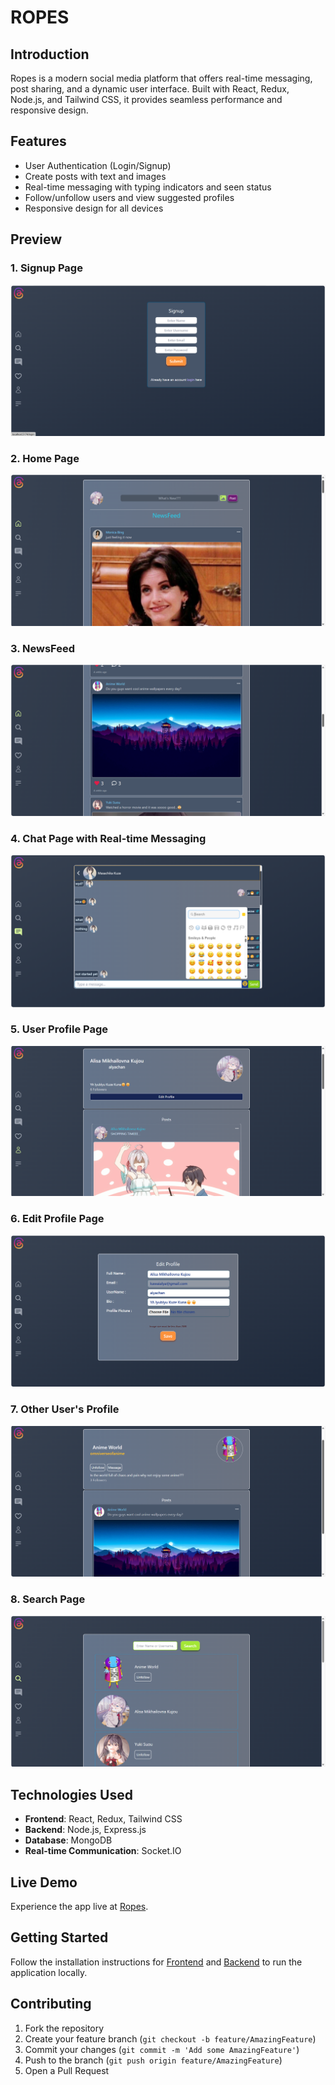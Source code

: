 <!-- @format -->

# ROPES

## Introduction

Ropes is a modern social media platform that offers real-time messaging, post sharing, and a dynamic user interface. Built with React, Redux, Node.js, and Tailwind CSS, it provides seamless performance and responsive design.

## Features

- User Authentication (Login/Signup)
- Create posts with text and images
- Real-time messaging with typing indicators and seen status
- Follow/unfollow users and view suggested profiles
- Responsive design for all devices

## Preview

### 1. Signup Page

![Signup Page](https://github.com/anurag090697/Ropes/blob/main/frontend/src/assets/signup.png?raw=true)

### 2. Home Page

![Home Page](https://github.com/anurag090697/Ropes/blob/main/frontend/src/assets/home.png?raw=true)

### 3. NewsFeed

![Create Post](https://github.com/anurag090697/Ropes/blob/main/frontend/src/assets/post.png?raw=true)

### 4. Chat Page with Real-time Messaging

![Chat Page](https://github.com/anurag090697/Ropes/blob/main/frontend/src/assets/chat.png?raw=true)

### 5. User Profile Page

![Profile Page](https://github.com/anurag090697/Ropes/blob/main/frontend/src/assets/profile.png?raw=true)

### 6. Edit Profile Page

![Edit Profile Page](https://github.com/anurag090697/Ropes/blob/main/frontend/src/assets/editprofile.png?raw=true)

### 7. Other User's Profile

![Other User's Profile](https://github.com/anurag090697/Ropes/blob/main/frontend/src/assets/otherprofile.png?raw=true)

### 8. Search Page

![Search Page](https://github.com/anurag090697/Ropes/blob/main/frontend/src/assets/search.png?raw=true)

## Technologies Used

- **Frontend**: React, Redux, Tailwind CSS
- **Backend**: Node.js, Express.js
- **Database**: MongoDB
- **Real-time Communication**: Socket.IO

## Live Demo

Experience the app live at [Ropes](https://ropes-one.vercel.app/).

## Getting Started

Follow the installation instructions for [Frontend](frontend/README.md) and [Backend](backend/README.md) to run the application locally.

## Contributing

1. Fork the repository
2. Create your feature branch (`git checkout -b feature/AmazingFeature`)
3. Commit your changes (`git commit -m 'Add some AmazingFeature'`)
4. Push to the branch (`git push origin feature/AmazingFeature`)
5. Open a Pull Request

